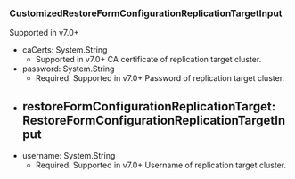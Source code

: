 ### CustomizedRestoreFormConfigurationReplicationTargetInput
Supported in v7.0+

- caCerts: System.String
  - Supported in v7.0+
      CA certificate of replication target cluster.
- password: System.String
  - Required. Supported in v7.0+
      Password of replication target cluster.
- restoreFormConfigurationReplicationTarget: RestoreFormConfigurationReplicationTargetInput
  - 
- username: System.String
  - Required. Supported in v7.0+
      Username of replication target cluster.
